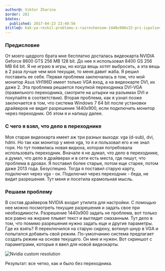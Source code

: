 ```yaml
---
author@: Viktor Zharina
$order: 281
$dates:
  published: 2017-04-23 23:40:56
$title@: Kak-ya-reshil-problemu-s-razresheniem-1440x900x32-pri-ispolzovanii-perehodnika-dvi-vga
---
```

### Предисловие
От моего щедрого брата мне бесплатно досталась видеокарта NVIDIA Geforce 8600 GTS 256 MB 128 bit. До нее я использовал 8400 GS 256 MB 64 bit. Я не играю в игры, но когда вещь хотят выбросить, а эта вещь в 2 раза лучше чем моя текущая, то меня давит жаба. Я решил поставить ее себе. Первая проблема заключалась в том, что мой монитор Asus VH196D имеет только VGA вход, а на видеокарте DVI, их даже 2.
Эта проблема решается покупкой переходника DVI-VGA (правильного переходника, смотрите на штырки на разъемах DVI и покупайте в соответствии). Вторая проблема, как я узнал позже заключается в том, что система Windows 7 64 bit после установки драйверов не видит разрешение 1440x900, если подключить монитор через переходник. Об этом я и напишу далее.

### С чего я взял, что дело в переходнике
Моя старая видеокарта имеет аж три разных выхода: vga (d-sub), dvi, hdmi. Но так как монитор у меня vga, то я и пользовал его и не знал горя. Но тут появилась новая видюха, которая потребовала использовать переходник. Вначале я не думал, что дело в переходнике, а думал, что дело в драйверах и в сети есть места, где пишут, что проблема в дровах. Я поставил более старые, потом еще старее, потом даже 2013 года. Безуспешно. Тогда я поставил старую карту, подключил через vga - ок. Подключил через переходник - беда, не видит разрешения. Тут меня и посетила крамольная мысль.

### Решаем проблему
В состав драйверов NVIDIA входит утилита для настройки. С помощью нее можно посмотреть текущие разрешения и задать свое при необходимости. Разрешение 1440x900 задать не проблема, вот только все равно на жкране плывет текст и выглядит смазанным. Тут дело в том, что помимо разрешения нужно задать еще и другие параметры. Где их взять? Я переключился на старую сидюху, воткнул шнур в VGA и попытался добавить свой режим. По-умолчанию система предлагает создать режим на основе текущего. Он мне и нужен. Вот скриншот с параметрами, которые я ввел для новой видеокарты.

![Nvidia custom resolution](/static/images/nvidia_custom_resolution.png)

Результат: все четко, как и было без переходника.